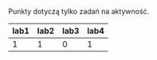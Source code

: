 Punkty dotyczą tylko zadań na aktywność.

| lab1 | lab2 | lab3 | lab4 |
|------|------|------|------|
|    1 |    1 |    0 |    1 |
